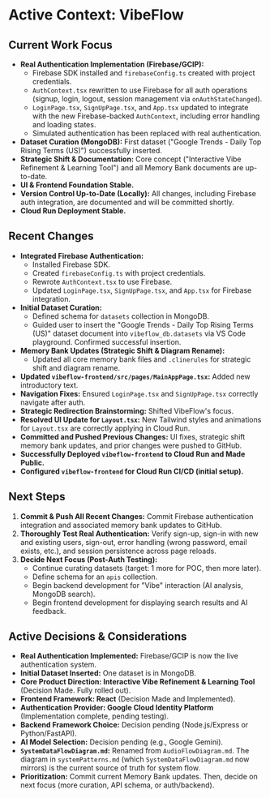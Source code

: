 # Active Context: VibeFlow

## Current Work Focus
*   **Real Authentication Implementation (Firebase/GCIP):**
    *   Firebase SDK installed and `firebaseConfig.ts` created with project credentials.
    *   `AuthContext.tsx` rewritten to use Firebase for all auth operations (signup, login, logout, session management via `onAuthStateChanged`).
    *   `LoginPage.tsx`, `SignUpPage.tsx`, and `App.tsx` updated to integrate with the new Firebase-backed `AuthContext`, including error handling and loading states.
    *   Simulated authentication has been replaced with real authentication.
*   **Dataset Curation (MongoDB):** First dataset ("Google Trends - Daily Top Rising Terms (US)") successfully inserted.
*   **Strategic Shift & Documentation:** Core concept ("Interactive Vibe Refinement & Learning Tool") and all Memory Bank documents are up-to-date.
*   **UI & Frontend Foundation Stable.**
*   **Version Control Up-to-Date (Locally):** All changes, including Firebase auth integration, are documented and will be committed shortly.
*   **Cloud Run Deployment Stable.**

## Recent Changes
*   **Integrated Firebase Authentication:**
    *   Installed Firebase SDK.
    *   Created `firebaseConfig.ts` with project credentials.
    *   Rewrote `AuthContext.tsx` to use Firebase.
    *   Updated `LoginPage.tsx`, `SignUpPage.tsx`, and `App.tsx` for Firebase integration.
*   **Initial Dataset Curation:**
    *   Defined schema for `datasets` collection in MongoDB.
    *   Guided user to insert the "Google Trends - Daily Top Rising Terms (US)" dataset document into `vibeflow_db.datasets` via VS Code playground. Confirmed successful insertion.
*   **Memory Bank Updates (Strategic Shift & Diagram Rename):**
    *   Updated all core memory bank files and `.clinerules` for strategic shift and diagram rename.
*   **Updated `vibeflow-frontend/src/pages/MainAppPage.tsx`:** Added new introductory text.
*   **Navigation Fixes:** Ensured `LoginPage.tsx` and `SignUpPage.tsx` correctly navigate after auth.
*   **Strategic Redirection Brainstorming:** Shifted VibeFlow's focus.
*   **Resolved UI Update for `Layout.tsx`:** New Tailwind styles and animations for `Layout.tsx` are correctly applying in Cloud Run.
*   **Committed and Pushed Previous Changes:** UI fixes, strategic shift memory bank updates, and prior changes were pushed to GitHub.
*   **Successfully Deployed `vibeflow-frontend` to Cloud Run and Made Public.**
*   **Configured `vibeflow-frontend` for Cloud Run CI/CD (initial setup).**

## Next Steps
1.  **Commit & Push All Recent Changes:** Commit Firebase authentication integration and associated memory bank updates to GitHub.
2.  **Thoroughly Test Real Authentication:** Verify sign-up, sign-in with new and existing users, sign-out, error handling (wrong password, email exists, etc.), and session persistence across page reloads.
3.  **Decide Next Focus (Post-Auth Testing):**
    *   Continue curating datasets (target: 1 more for POC, then more later).
    *   Define schema for an `apis` collection.
    *   Begin backend development for "Vibe" interaction (AI analysis, MongoDB search).
    *   Begin frontend development for displaying search results and AI feedback.

## Active Decisions & Considerations
*   **Real Authentication Implemented:** Firebase/GCIP is now the live authentication system.
*   **Initial Dataset Inserted:** One dataset is in MongoDB.
*   **Core Product Direction: Interactive Vibe Refinement & Learning Tool** (Decision Made. Fully rolled out).
*   **Frontend Framework: React** (Decision Made and Implemented).
*   **Authentication Provider: Google Cloud Identity Platform** (Implementation complete, pending testing).
*   **Backend Framework Choice:** Decision pending (Node.js/Express or Python/FastAPI).
*   **AI Model Selection:** Decision pending (e.g., Google Gemini).
*   **`SystemDataFlowDiagram.md`:** Renamed from `AudioFlowDiagram.md`. The diagram in `systemPatterns.md` (which `SystemDataFlowDiagram.md` now mirrors) is the current source of truth for system flow.
*   **Prioritization:** Commit current Memory Bank updates. Then, decide on next focus (more curation, API schema, or auth/backend).
